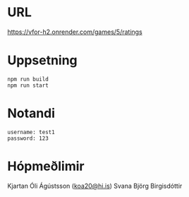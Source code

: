 # URL
https://vfor-h2.onrender.com/games/5/ratings

# Uppsetning

```
npm run build
npm run start
```

# Notandi
```
username: test1
password: 123
```

# Hópmeðlimir
Kjartan Óli Ágústsson (koa20@hi.is)
Svana Björg Birgisdóttir
